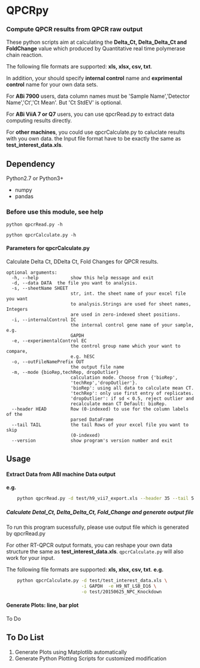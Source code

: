 # QPCRpy

### Compute QPCR results from QPCR raw output  


These python scripts aim at calculating the **Delta_Ct, Delta_Delta_Ct and FoldChange** value which
produced by Quantitative real time polymerase chain reaction.


The following file formats are supported: **xls, xlsx, csv, txt**.

In addition, your should specify **internal control** name and **exprimental control** name for your own data sets.

For **ABi 7900** users, data column names must be 'Sample Name','Detector Name','Ct','Ct Mean'. But 'Ct StdEV' is optional.

For **ABi ViiA 7 or Q7** users, you can use qpcrRead.py to extract data computing results directly.

For **other machines**, you could use qpcrCalculate.py to caluclate results with you own data. the Input file format have to be
exactly the same as **test_interest_data.xls**.


## Dependency

Python2.7 or Python3+

* numpy
* pandas

### Before use this module, see help

    python qpcrRead.py -h

    python qpcrCalculate.py -h


#### Parameters for qpcrCalculate.py

Calculate Delta Ct, DDelta Ct, Fold Changes for QPCR results.

    optional arguments:
      -h, --help            show this help message and exit
      -d, --data DATA  the file you want to analysis.
      -s, --sheetName SHEET
                            str, int. the sheet name of your excel file you want
                            to analysis.Strings are used for sheet names, Integers
                            are used in zero-indexed sheet positions.
      -i, --internalControl IC
                            the internal control gene name of your sample, e.g.
                            GAPDH
      -e, --experimentalControl EC
                            the control group name which your want to compare,
                            e.g. hESC
      -o, --outFileNamePrefix OUT
                            the output file name
      -m, --mode {bioRep,techRep, dropOutlier}
                            calculation mode. Choose from {'bioRep',
                            'techRep','dropOutlier'}.
                            'bioRep': using all data to calculate mean CT.
                            'techRep': only use first entry of replicates.
                            'dropOutlier': if sd < 0.5, reject outlier and
                            recalculate mean CT Default: bioRep.
      --header HEAD         Row (0-indexed) to use for the column labels of the
                            parsed DataFrame
      --tail TAIL           the tail Rows of your excel file you want to skip
                            (0-indexed)
      --version             show program's version number and exit


## Usage

#### Extract Data from ABI machine  Data output

**e.g.**  

```bash
    python qpcrRead.py -d test/h9_vii7_export.xls --header 35 --tail 5  -o test/output
```

##### Calculate Detal_Ct, Delta_Delta_Ct, Fold_Change and generate output file

To run this program sucessfully, please use output file which is generated by qpcrRead.py

For other RT-QPCR output formats, you can reshape your own data structure the same as **test_interest_data.xls**. `qpcrCalculate.py` will also work for your input. 

The following file formats are supported: **xls, xlsx, csv, txt**.
**e.g.**

```bash
    python qpcrCalculate.py -d test/test_interest_data.xls \
                            -i GAPDH  -e H9_NT_LSB_D16 \
                            -o test/20150625_NPC_Knockdown
```

#### Generate Plots: line, bar plot

To Do

## To Do List

1. Generate Plots using Matplotlib automatically
2. Generate Python Plotting Scripts for customized modification
